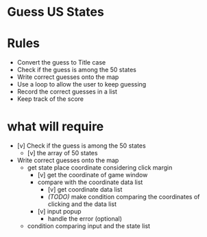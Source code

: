 # Guess US States
# Rules
- Convert the guess to Title case
- Check if the guess is among the 50 states
- Write correct guesses onto the map
- Use a loop to allow the user to keep guessing 
- Record the correct guesses in a list
- Keep track of the score

# what will require
- [v] Check if the guess is among the 50 states
  - [v] the array of 50 states
- Write correct guesses onto the map
  - get state place coordinate considering click margin
    - [v] get the coordinate of game window
    - compare with the coordinate data list
      - [v] get coordinate data list
      - _(TODO)_ make condition comparing the coordinates of clicking and the data list 
    - [v] input popup
      - handle the error (optional)
  - condition comparing input and the state list
    

